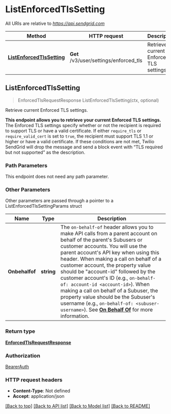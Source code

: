 # ListEnforcedTlsSetting

All URIs are relative to *https://api.sendgrid.com*

Method | HTTP request | Description
------------- | ------------- | -------------
[**ListEnforcedTlsSetting**](ListEnforcedTlsSetting.md#ListEnforcedTlsSetting) | **Get** /v3/user/settings/enforced_tls | Retrieve current Enforced TLS settings.



## ListEnforcedTlsSetting

> EnforcedTlsRequestResponse ListEnforcedTlsSetting(ctx, optional)

Retrieve current Enforced TLS settings.

**This endpoint allows you to retrieve your current Enforced TLS settings.**  The Enforced TLS settings specify whether or not the recipient is required to support TLS or have a valid certificate.  If either `require_tls` or `require_valid_cert` is set to `true`, the recipient must support TLS 1.1 or higher or have a valid certificate. If these conditions are not met, Twilio SendGrid will drop the message and send a block event with “TLS required but not supported” as the description.

### Path Parameters

This endpoint does not need any path parameter.

### Other Parameters

Other parameters are passed through a pointer to a ListEnforcedTlsSettingParams struct


Name | Type | Description
------------- | ------------- | -------------
**Onbehalfof** | **string** | The `on-behalf-of` header allows you to make API calls from a parent account on behalf of the parent's Subusers or customer accounts. You will use the parent account's API key when using this header. When making a call on behalf of a customer account, the property value should be \"account-id\" followed by the customer account's ID (e.g., `on-behalf-of: account-id <account-id>`). When making a call on behalf of a Subuser, the property value should be the Subuser's username (e.g., `on-behalf-of: <subuser-username>`). See [**On Behalf Of**](https://docs.sendgrid.com/api-reference/how-to-use-the-sendgrid-v3-api/on-behalf-of) for more information.

### Return type

[**EnforcedTlsRequestResponse**](EnforcedTlsRequestResponse.md)

### Authorization

[BearerAuth](../README.md#BearerAuth)

### HTTP request headers

- **Content-Type**: Not defined
- **Accept**: application/json

[[Back to top]](#) [[Back to API list]](../README.md#documentation-for-api-endpoints)
[[Back to Model list]](../README.md#documentation-for-models)
[[Back to README]](../README.md)

